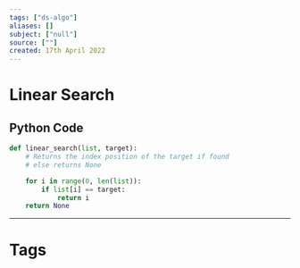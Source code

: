 ```yaml
---
tags: ["ds-algo"]
aliases: []
subject: ["null"]
source: [""]
created: 17th April 2022
---
```


# Linear Search
## Python Code
~~~ python
def linear_search(list, target):
	# Returns the index position of the target if found
	# else returns None

	for i in range(0, len(list)):
		if list[i] == target:
			return i
	return None
~~~

---
# Tags
